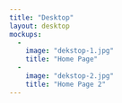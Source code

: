 ```yaml
---
title: "Desktop"
layout: desktop
mockups:
  -
    image: "dekstop-1.jpg"
    title: "Home Page"
  -
    image: "dekstop-2.jpg"
    title: "Home Page 2"
---
```

